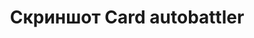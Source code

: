 ---
image: /assets/images/screenshots/card-autobattler/card-autobattler-screenshot-1.png
title: "Скриншот Card autobattler"
---
